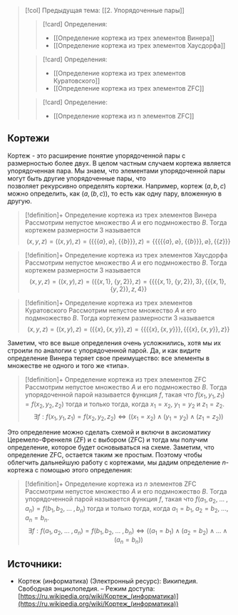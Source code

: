 > [!col] Предыдущая тема: [[2. Упорядоченные пары]]
>> [!card] Определения:
>>* [[Определение кортежа из трех элементов Винера]]
>>* [[Определение кортежа из трех элементов Хаусдорфа]]
>
>> [!card] Определения:
>>* [[Определение кортежа из трех элементов Куратовского]]
>>* [[Определение кортежа из трех элементов ZFC]]
>
>> [!card] Определение:
>>* [[Определение кортежа из n элементов ZFC]]
## Кортежи
Кортеж - это расширение понятие упорядоченной пары с размерностью более двух. В целом частным случаем кортежа является упорядоченная пара. 
Мы знаем, что элементами упорядоченной пары могут быть другие упорядоченные пары, что позволяет рекурсивно определять кортежи. Например, кортеж $(a,b,c)$ можно определить, как $(a,(b,c))$, то есть как одну пару, вложенную в другую. 

> [!definition]+ Определение кортежа из трех элементов Винера
> Рассмотрим непустое множество $A$ и его подмножество $B$.  Тогда кортежем размерности $3$ называется $$(x,y,z) = \big((x,y),z\big) = \Big(\big\{\{ \{a\}, \varnothing \},\; \{\{b\}\}\big\},z\Big) = \Bigg\{\Big\{ \big\{\{ \{a\}, \varnothing \},\; \{\{b\}\}\big\}, \varnothing \Big\}, \Big\{\big\{z\big\}\Big\}\Bigg\}$$

> [!definition]+ Определение кортежа из трех элементов Хаусдорфа
> Рассмотрим непустое множество $A$ и его подмножество $B$.  Тогда кортежем размерности $3$ называется $$(x,y,z) = \big((x,y),z\big) = \Big(\big\{\{ x, 1 \},\; \{y, 2\}\big\},z\Big) = \Bigg\{\Big\{\big\{\{ x, 1 \},\; \{y, 2\}\big\}, 3\Big\}, \Big\{\big\{\{ x, 1 \},\; \{y, 2\}\big\}, z,4\Big\}\Bigg\}$$

> [!definition]+ Определение кортежа из трех элементов Куратовского
> Рассмотрим непустое множество $A$ и его подмножество $B$.  Тогда кортежем размерности $3$ называется $$(x,y,z) = \big((x,y),z\big) = \Big(\big\{\{x\}, \{x,y\}\big\},z\Big) = \Bigg\{\Big\{\{\{x\}, \{x,y\}\}\Big\}, \Big\{\{\{x\}, \{x,y\}\}, z\Big\}\Bigg\}$$

Заметим, что все выше определения очень усложнились, хотя мы их строили по аналогии с упорядоченной парой. Да, и как видите определение Винера теряет свое преимущество: все элементы в множестве не одного и того же «типа».

> [!definition]+ Определение кортежа из трех элементов ZFC
> Рассмотрим непустое множество $A$ и его подмножество $B$.  Тогда упорядоченной парой называется функция $f$, такая что $f(x_1,y_1,z_1) = f(x_2,y_2,z_2)$ тогда и только тогда, когда $x_1 = x_2$, $y_1 = y_2$ и $z_1 = z_2$. 
> $$\exists f: f(x_1,y_1,z_1) = f(x_2,y_2,z_2) \Leftrightarrow \big((x_1 = x_2) \wedge (y_1 = y_2) \wedge (z_1 = z_2)\big)$$

Это определение можно сделать схемой и включи в аксиоматику Церемело-Френкеля (ZF) и с выбором (ZFC) и тогда мы получим определение, которое будет основываться на схеме. 
Заметим, что определение ZFC, остается таким же простым. Поэтому чтобы облегчить дальнейшую работу с кортежами, мы дадим определение $n$-кортежа с помощью этого определения:

> [!definition]+ Определение кортежа из $n$ элементов ZFC
> Рассмотрим непустое множество $A$ и его подмножество $B$.  Тогда упорядоченной парой называется функция $f$, такая что $f(a_1,a_2, \; ... \; ,a_n) = f(b_1,b_2, \; ... \; ,b_n)$ тогда и только тогда, когда $a_1 = b_1, \; a_2 = b_2, \; ..., \; a_n = b_n$. 
> $$\exists f: f(a_1,a_2, \; ... \; ,a_n) = f(b_1,b_2, \; ... \; ,b_n) \Leftrightarrow \big((a_1 = b_1) \wedge (a_2 = b_2) \wedge ... \wedge(a_n = b_n)\big)$$

## Источники:
* Кортеж (информатика) (Электронный ресурс): Википедия. Свободная энциклопедия. – Режим доступа: [https://ru.wikipedia.org/wiki/Кортеж_(информатика)](https://ru.wikipedia.org/wiki/Кортеж_(информатика))
